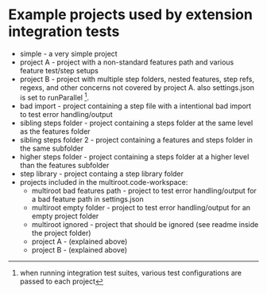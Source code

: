 # Example projects used by extension integration tests

- simple - a very simple project
- project A - project with a non-standard features path and various feature test/step setups
- project B - project with multiple step folders, nested features, step refs, regexs, and other concerns not covered by project A. also settings.json is set to runParallel [^1].
- bad import - project containing a step file with a intentional bad import to test error handling/output
- sibling steps folder - project containing a steps folder at the same level as the features folder
- sibling steps folder 2 - project containing a features and steps folder in the same subfolder
- higher steps folder - project containing a steps folder at a higher level than the features subfolder
- step library - project containg a step library folder
- projects included in the multiroot.code-workspace:
  - multiroot bad features path - project to test error handling/output for a bad feature path in settings.json
  - multiroot empty folder - project to test error handling/output for an empty project folder
  - multiroot ignored - project that should be ignored (see readme inside the project folder)
  - project A - (explained above)
  - project B - (explained above)

[^1]: when running integration test suites, various test configurations are passed to each project
